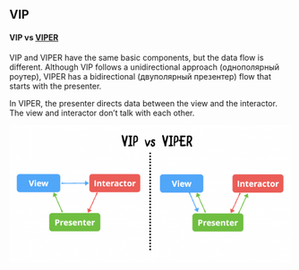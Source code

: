 ## VIP

#### VIP vs [VIPER](./VIPER.md)

VIP and VIPER have the same basic components, but the data flow is different. Although VIP follows a unidirectional approach (однополярный роутер), VIPER has a bidirectional (двуполярный презентер) flow that starts with the presenter.

In VIPER, the presenter directs data between the view and the interactor. The view and interactor don’t talk with each other.

![Viper vs VIP](https://github.com/eldaroid/pictures/blob/master/iOSWiki/DesignPatterns/vip_vs_viper.png?raw=true)